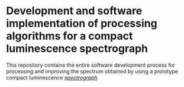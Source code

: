 # Development and software implementation of processing algorithms for a compact luminescence spectrograph

This repository contains the entire software development process for processing and improving the spectrum obtained by using a prototype compact luminescence [_spectrograph_](https://www.overleaf.com/project/62e26e38866668ee2a52f5b1)
